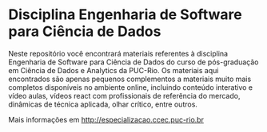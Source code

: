 # Disciplina Engenharia de Software para Ciência de Dados
Neste repositório você encontrará materiais referentes à disciplina Engenharia de Software para Ciência de Dados do curso de pós-graduação em Ciência de Dados e Analytics da PUC-Rio. Os materiais aqui encontrados são apenas pequenos complementos a materiais muito mais completos disponíveis no ambiente online, incluindo conteúdo interativo e vídeo aulas, vídeos react com profissionais de referência do mercado, dinâmicas de técnica aplicada, olhar crítico, entre outros.

Mais informações em http://especializacao.ccec.puc-rio.br 
